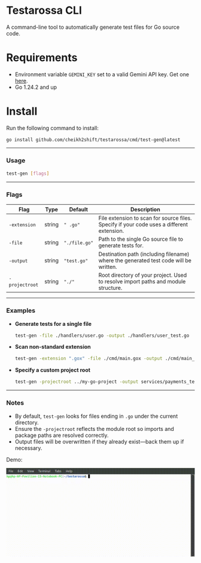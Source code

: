 # Testarossa CLI

A command-line tool to automatically generate test files for Go source code.

# Requirements

- Environment variable `GEMINI_KEY` set to a valid Gemini API key. Get one [here](https://aistudio.google.com/apikey).
- Go 1.24.2 and up

# Install
Run the following command to install:

    go install github.com/cheikh2shift/testarossa/cmd/test-gen@latest

---

### Usage

```bash
test-gen [flags]
```

---

### Flags

| Flag           | Type   | Default       | Description                                                                               |
| -------------- | ------ | ------------- | ----------------------------------------------------------------------------------------- |
| `-extension`   | string | `" .go"`      | File extension to scan for source files. Specify if your code uses a different extension. |
| `-file`        | string | `"./file.go"` | Path to the single Go source file to generate tests for.                                  |
| `-output`      | string | `"test.go"`   | Destination path (including filename) where the generated test code will be written.      |
| `-projectroot` | string | `"./"`        | Root directory of your project. Used to resolve import paths and module structure.        |

---

### Examples

* **Generate tests for a single file**

  ```bash
  test-gen -file ./handlers/user.go -output ./handlers/user_test.go
  ```

* **Scan non-standard extension**

  ```bash
  test-gen -extension ".gox" -file ./cmd/main.gox -output ./cmd/main_test.gox
  ```

* **Specify a custom project root**

  ```bash
  test-gen -projectroot ../my-go-project -output services/payments_test.go -file services/payments.go
  ```

---

### Notes

* By default, `test-gen` looks for files ending in `.go` under the current directory.
* Ensure the `-projectroot` reflects the module root so imports and package paths are resolved correctly.
* Output files will be overwritten if they already exist—back them up if necessary.

Demo:

![demo of product](./demo.gif)
